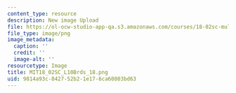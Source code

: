```yaml
---
content_type: resource
description: New image Upload
file: https://ol-ocw-studio-app-qa.s3.amazonaws.com/courses/18-02sc-multivariable-calculus-fall-2010/9814a93c842752b21e176ca60803bd63_MIT18_02SC_L10Brds_18.png
file_type: image/png
image_metadata:
  caption: ''
  credit: ''
  image-alt: ''
resourcetype: Image
title: MIT18_02SC_L10Brds_18.png
uid: 9814a93c-8427-52b2-1e17-6ca60803bd63
---
```

